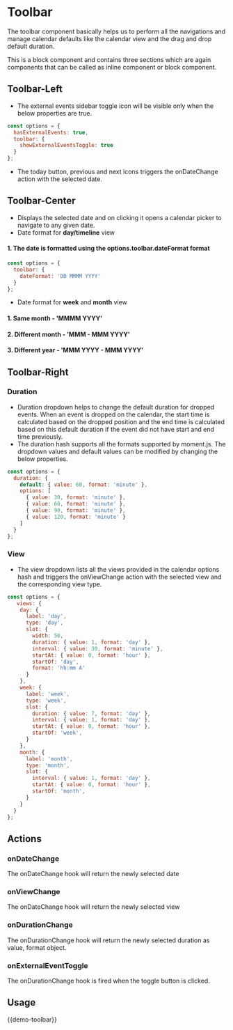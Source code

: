 # Toolbar

The toolbar component basically helps us to perform all the navigations and manage calendar defaults like the calendar view and the drag and drop default duration.

This is a block component and contains three sections which are again components that can be called as inline component or block component.

## Toolbar-Left
- The external events sidebar toggle icon will be visible only when the below properties are true.

```javascript
const options = {
  hasExternalEvents: true,
  toolbar: {
    showExternalEventsToggle: true
  }
};
```
- The today button, previous and next icons triggers the onDateChange action with the selected date.


## Toolbar-Center
- Displays the selected date and on clicking it opens a calendar picker to navigate to any given date.
- Date format for **day/timeline** view
#### 1. The date is formatted using the options.toolbar.dateFormat format

```javascript
const options = {
  toolbar: {
    dateFormat: 'DD MMMM YYYY'
  }
};
```
- Date format for **week** and **month** view
#### 1. Same month - 'MMMM YYYY'
#### 2. Different month - 'MMM - MMM YYYY'
#### 3. Different year - 'MMM YYYY - MMM YYYY'

## Toolbar-Right

### Duration
- Duration dropdown helps to change the default duration for dropped events. When an event is dropped on the calendar, the start time is calculated based on the dropped position and the end time is calculated based on this default duration if the event did not have start and end time previously.
- The duration hash supports all the formats supported by moment.js. The dropdown values and default values can be modified by changing the below properties.

```javascript
const options = {
  duration: {
    default: { value: 60, format: 'minute' },
    options: [
      { value: 30, format: 'minute' },
      { value: 60, format: 'minute' },
      { value: 90, format: 'minute' },
      { value: 120, format: 'minute' }
    ]
  }
};
```

### View
- The view dropdown lists all the views provided in the calendar options hash and triggers the onViewChange action with the selected view and the corresponding view type.

```javascript
const options = {
   views: {
    day: {
      label: 'day',
      type: 'day',
      slot: {
        width: 50,
        duration: { value: 1, format: 'day' },
        interval: { value: 30, format: 'minute' },
        startAt: { value: 0, format: 'hour' },
        startOf: 'day',
        format: 'hh:mm A'
      }
    },
    week: {
      label: 'week',
      type: 'week',
      slot: {
        duration: { value: 7, format: 'day' },
        interval: { value: 1, format: 'day' },
        startAt: { value: 0, format: 'hour' },
        startOf: 'week',
      }
    },
    month: {
      label: 'month',
      type: 'month',
      slot: {
        interval: { value: 1, format: 'day' },
        startAt: { value: 0, format: 'hour' },
        startOf: 'month',
      }
    }
  }
};
```

## Actions

### onDateChange
The onDateChange hook will return the newly selected date

### onViewChange
The onDateChange hook will return the newly selected view

### onDurationChange
The onDurationChange hook will return the newly selected duration as value, format object.

### onExternalEventToggle
The onDurationChange hook is fired when the toggle button is clicked.

## Usage

{{demo-toolbar}}
